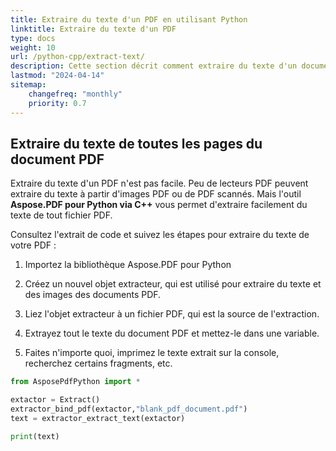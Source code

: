 ```yaml
---
title: Extraire du texte d'un PDF en utilisant Python
linktitle: Extraire du texte d'un PDF
type: docs
weight: 10
url: /python-cpp/extract-text/
description: Cette section décrit comment extraire du texte d'un document PDF en utilisant une bibliothèque Python.
lastmod: "2024-04-14"
sitemap:
    changefreq: "monthly"
    priority: 0.7
---
```


## Extraire du texte de toutes les pages du document PDF

Extraire du texte d'un PDF n'est pas facile. Peu de lecteurs PDF peuvent extraire du texte à partir d'images PDF ou de PDF scannés. Mais l'outil **Aspose.PDF pour Python via C++** vous permet d'extraire facilement du texte de tout fichier PDF.

Consultez l'extrait de code et suivez les étapes pour extraire du texte de votre PDF :

1. Importez la bibliothèque Aspose.PDF pour Python
2. Créez un nouvel objet extracteur, qui est utilisé pour extraire du texte et des images des documents PDF.
3. Liez l'objet extracteur à un fichier PDF, qui est la source de l'extraction.
4. Extrayez tout le texte du document PDF et mettez-le dans une variable.

1. Faites n'importe quoi, imprimez le texte extrait sur la console, recherchez certains fragments, etc.

```python
from AsposePdfPython import *

extactor = Extract()
extractor_bind_pdf(extactor,"blank_pdf_document.pdf")
text = extractor_extract_text(extactor)

print(text)
```